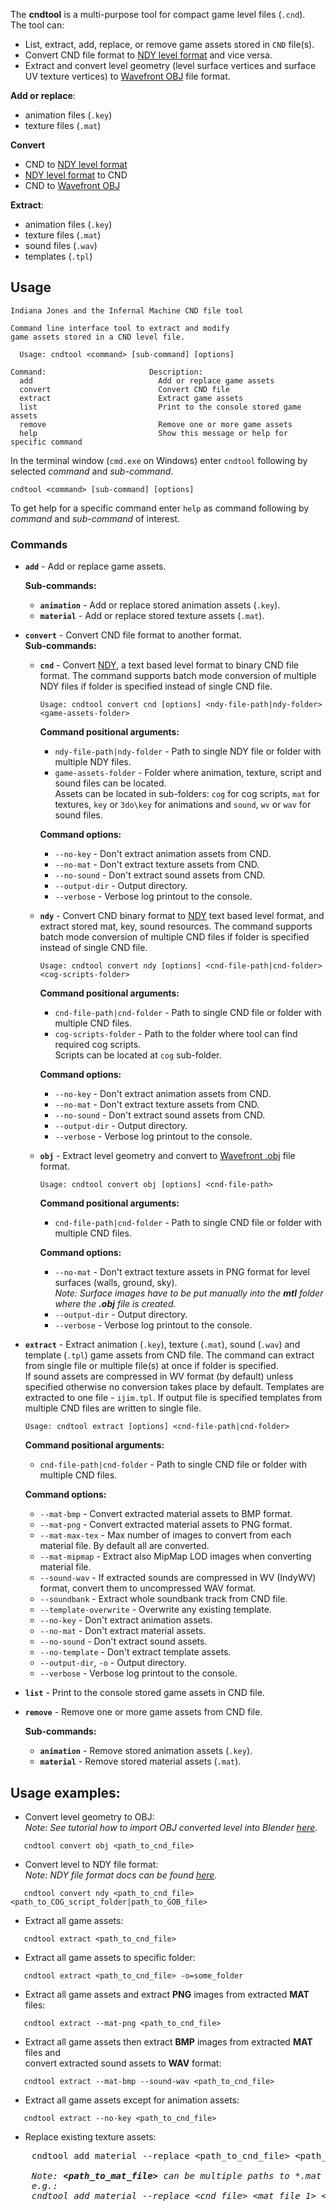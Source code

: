 The **cndtool** is a multi-purpose tool for compact game level files (`.cnd`).  
The tool can:
 - List, extract, add, replace, or remove game assets stored in `CND` file(s). 
 - Convert CND file format to [NDY level format](https://github.com/Jones3D-The-Infernal-Engine/Documentation/blob/main/ndy.md) and vice versa.
 - Extract and convert level geometry (level surface vertices and surface UV texture vertices) to [Wavefront OBJ](https://en.wikipedia.org/wiki/Wavefront_.obj_file) file format.

**Add or replace**:
  - animation files (`.key`)
  - texture files (`.mat`)

**Convert**
  - CND to [NDY level format](https://github.com/Jones3D-The-Infernal-Engine/Documentation/blob/main/ndy.md)
  - [NDY level format](https://github.com/Jones3D-The-Infernal-Engine/Documentation/blob/main/ndy.md) to CND
  - CND to [Wavefront OBJ](https://en.wikipedia.org/wiki/Wavefront_.obj_file)

**Extract**:
  - animation files (`.key`)
  - texture files (`.mat`)
  - sound files (`.wav`)
  - templates (`.tpl`)

## Usage
```
Indiana Jones and the Infernal Machine CND file tool

Command line interface tool to extract and modify
game assets stored in a CND level file.

  Usage: cndtool <command> [sub-command] [options]

Command:                       Description:
  add                            Add or replace game assets
  convert                        Convert CND file
  extract                        Extract game assets
  list                           Print to the console stored game assets
  remove                         Remove one or more game assets
  help                           Show this message or help for specific command
```

In the terminal window (`cmd.exe` on Windows) enter `cndtool` following by selected *command* and *sub-command*. 
```
cndtool <command> [sub-command] [options]
```
To get help for a specific command enter `help` as command following by *command* and *sub-command* of interest.  

 ### **Commands**
  * **`add`** - Add or replace game assets.

    **Sub-commands:**
      * **`animation`** - Add or replace stored animation assets (`.key`).
      * **`material`** - Add or replace stored texture assets (`.mat`).

  * **`convert`** - Convert CND file format to another format.  
    **Sub-commands:**

      * **`cnd`** - Convert [NDY](https://github.com/Jones3D-The-Infernal-Engine/Documentation/blob/main/ndy.md), a text based level format to binary CND file format. The command supports batch mode conversion of multiple NDY files if folder is specified instead of single CND file.

        ```
        Usage: cndtool convert cnd [options] <ndy-file-path|ndy-folder> <game-assets-folder>
        ```

        **Command positional arguments:**
          * `ndy-file-path|ndy-folder` - Path to single NDY file or folder with multiple NDY files.
          * `game-assets-folder` - Folder where animation, texture, script and sound files can be located.  
                                   Assets can be located in sub-folders: `cog` for cog scripts, `mat` for textures, `key` or `3do\key` for animations and `sound`, `wv` or `wav` for sound files.

        **Command options:**
          * `--no-key` - Don't extract animation assets from CND.
          * `--no-mat` - Don't extract texture assets from CND.
          * `--no-sound` - Don't extract sound assets from CND.
          * `--output-dir` - Output directory.
          * `--verbose` - Verbose log printout to the console.

      * **`ndy`** - Convert CND binary format to [NDY](https://github.com/Jones3D-The-Infernal-Engine/Documentation/blob/main/ndy.md) text based level format, and extract stored mat, key, sound resources. The command supports batch mode conversion of multiple CND files if folder is specified instead of single CND file.

        ```
        Usage: cndtool convert ndy [options] <cnd-file-path|cnd-folder> <cog-scripts-folder>
        ```

        **Command positional arguments:**
        * `cnd-file-path|cnd-folder` - Path to single CND file or folder with multiple CND files.
        * `cog-scripts-folder` - Path to the folder where tool can find required cog scripts.  
                                 Scripts can be located at `cog` sub-folder.

        **Command options:**
          * `--no-key` - Don't extract animation assets from CND.
          * `--no-mat` - Don't extract texture assets from CND.
          * `--no-sound` - Don't extract sound assets from CND.
          * `--output-dir` - Output directory.
          * `--verbose` - Verbose log printout to the console.

      * **`obj`** - Extract level geometry and convert to [Wavefront .obj](https://en.wikipedia.org/wiki/Wavefront_.obj_file) file format.  

        ```
        Usage: cndtool convert obj [options] <cnd-file-path>
        ```

        **Command positional arguments:**
        * `cnd-file-path|cnd-folder` - Path to single CND file or folder with multiple CND files.

        **Command options:**
          * `--no-mat` - Don't extract texture assets in PNG format for level surfaces (walls, ground, sky).  
            *Note: Surface images have to be put manually into the **mtl** folder where the **.obj** file is created.*
          * `--output-dir` - Output directory.
          * `--verbose` - Verbose log printout to the console.

  * **`extract`** - Extract animation (`.key`), texture (`.mat`), sound (`.wav`) and template (`.tpl`) game assets from CND file. The command can extract from single file or multiple file(s) at once if folder is specified.  
  If sound assets are compressed in WV format (by default) unless specified otherwise no conversion takes place by default. Templates are extracted to one file - `ijim.tpl`. If output file is specified templates from multiple CND files are written to single file.

    ```
    Usage: cndtool extract [options] <cnd-file-path|cnd-folder>
    ```

    **Command positional arguments:**
      * `cnd-file-path|cnd-folder` - Path to single CND file or folder with multiple CND files.

    **Command options:**
      * `--mat-bmp` - Convert extracted material assets to BMP format.
      * `--mat-png` - Convert extracted material assets to PNG format.
      * `--mat-max-tex` - Max number of images to convert from each material file. By default all are converted.
      * `--mat-mipmap` - Extract also MipMap LOD images when converting material file.
      * `--sound-wav` - If extracted sounds are compressed in WV (IndyWV) format, convert them to uncompressed WAV format. 
      * `--soundbank` - Extract whole soundbank track from CND file.
      * `--template-overwrite` - Overwrite any existing template.
      * `--no-key` - Don't extract animation assets.
      * `--no-mat` - Don't extract material assets.
      * `--no-sound` - Don't extract sound assets.
      * `--no-template` - Don't extract template assets.
      * `--output-dir`, `-o` - Output directory.
      * `--verbose` - Verbose log printout to the console.

  * **`list`** - Print to the console stored game assets in CND file.
  * **`remove`** - Remove one or more game assets from CND file.

    **Sub-commands:**
      * **`animation`** - Remove stored animation assets (`.key`).
      * **`material`** - Remove stored material assets (`.mat`).

## Usage examples:
  - Convert level geometry to OBJ:  
    *Note: See tutorial how to import OBJ converted level into Blender [here](cnd2obj.md).*
  ```
     cndtool convert obj <path_to_cnd_file>
  ```

  - Convert level to NDY file format:  
    *Note: NDY file format docs can be found [here](https://github.com/Jones3D-The-Infernal-Engine/Documentation).*
  ```
     cndtool convert ndy <path_to_cnd_file> <path_to_COG_script_folder|path_to_GOB_file>
  ```

  - Extract all game assets:
  ```
     cndtool extract <path_to_cnd_file>
  ```

  - Extract all game assets to specific folder:
  ```
     cndtool extract <path_to_cnd_file> -o=some_folder
  ```

  - Extract all game assets and extract **PNG** images from extracted **MAT** files:
  ```
     cndtool extract --mat-png <path_to_cnd_file>
  ```

  - Extract all game assets then extract **BMP** images from extracted **MAT** files and  
  convert extracted sound assets to **WAV** format:
  ```
     cndtool extract --mat-bmp --sound-wav <path_to_cnd_file>
  ```

  - Extract all game assets except for animation assets:
  ```
     cndtool extract --no-key <path_to_cnd_file>
  ```

  - Replace existing texture assets:
  <pre>
    cndtool add material --replace &#60path_to_cnd_file> &#60path_to_mat_file>

    <i>Note: <b>&#60path_to_mat_file></b> can be multiple paths to *.mat files delimitated by space. 
    e.g.: 
    cndtool add material --replace &#60cnd_file> &#60mat_file_1> &#60mat_file_2> &#60mat_file_3> ...</i></pre>
